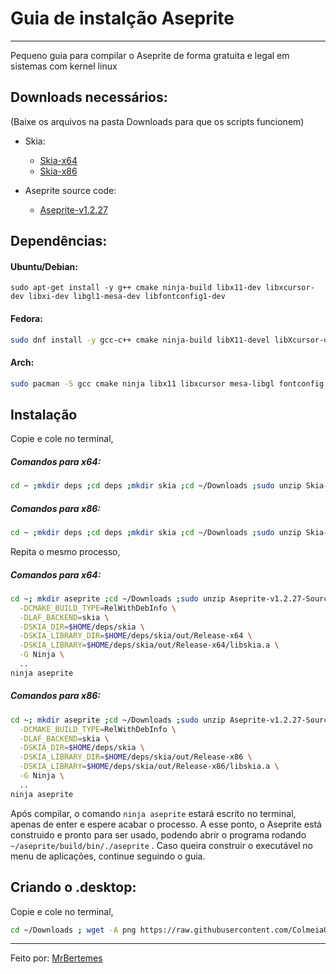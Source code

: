 # Guia de instalção Aseprite

---

Pequeno guia para compilar o Aseprite de forma gratuita e
 legal em sistemas com kernel linux

## Downloads necessários:

(Baixe os arquivos na pasta Downloads para que os scripts funcionem)


* Skia:
  * [Skia-x64](https://github.com/aseprite/skia/releases/download/m81-b607b32047/Skia-Linux-Release-x64.zip)
  * [Skia-x86](https://github.com/aseprite/skia/releases/download/m81-b607b32047/Skia-Linux-Release-x86.zip)
  
* Aseprite source code:
  * [Aseprite-v1.2.27](https://github.com/aseprite/aseprite/releases/download/v1.2.27/Aseprite-v1.2.27-Source.zip)

## Dependências:

#### Ubuntu/Debian:
```console
sudo apt-get install -y g++ cmake ninja-build libx11-dev libxcursor-dev libxi-dev libgl1-mesa-dev libfontconfig1-dev
```

#### Fedora:

```sh
sudo dnf install -y gcc-c++ cmake ninja-build libX11-devel libXcursor-devel libXi-devel mesa-libGL-devel fontconfig-devel
```

#### Arch:
```sh
sudo pacman -S gcc cmake ninja libx11 libxcursor mesa-libgl fontconfig
```

## Instalação

Copie e cole no terminal,

##### Comandos para x64:

```sh
cd ~ ;mkdir deps ;cd deps ;mkdir skia ;cd ~/Downloads ;sudo unzip Skia-Linux-Release-x64.zip -d ~/deps/skia
```

##### Comandos para x86:

```sh
cd ~ ;mkdir deps ;cd deps ;mkdir skia ;cd ~/Downloads ;sudo unzip Skia-Linux-Release-x86.zip -d ~/deps/skia
```


Repita o mesmo processo,

##### Comandos para x64:

```sh
cd ~; mkdir aseprite ;cd ~/Downloads ;sudo unzip Aseprite-v1.2.27-Source.zip -d ~/aseprite ;cd ~/aseprite; mkdir build ;cd build; cmake \
  -DCMAKE_BUILD_TYPE=RelWithDebInfo \
  -DLAF_BACKEND=skia \
  -DSKIA_DIR=$HOME/deps/skia \
  -DSKIA_LIBRARY_DIR=$HOME/deps/skia/out/Release-x64 \
  -DSKIA_LIBRARY=$HOME/deps/skia/out/Release-x64/libskia.a \
  -G Ninja \
  ..
ninja aseprite
```

##### Comandos para x86:

```sh
cd ~; mkdir aseprite ;cd ~/Downloads ;sudo unzip Aseprite-v1.2.27-Source.zip -d ~/aseprite ;cd ~/aseprite; mkdir build ;cd build; cmake \
  -DCMAKE_BUILD_TYPE=RelWithDebInfo \
  -DLAF_BACKEND=skia \
  -DSKIA_DIR=$HOME/deps/skia \
  -DSKIA_LIBRARY_DIR=$HOME/deps/skia/out/Release-x86 \
  -DSKIA_LIBRARY=$HOME/deps/skia/out/Release-x86/libskia.a \
  -G Ninja \
  ..
ninja aseprite
```
Após compilar, o comando `ninja aseprite` estará escrito no terminal, apenas de enter e espere acabar
o processo. A esse ponto, o Aseprite está construido e pronto para ser usado, podendo abrir o programa rodando `~/aseprite/build/bin/./aseprite` . Caso queira construir o executável no menu de aplicações, continue seguindo o guia.

## Criando o .desktop:

Copie e cole no terminal,

```sh
cd ~/Downloads ; wget -A png https://raw.githubusercontent.com/ColmeiaUDESC/Guia-Aseprite/main/icon.png ;mv icon.png ~/../../usr/share/icons/hicolor/48x48/apps ;cd ~/../../usr/share/applications/ ;sudo echo "[Desktop Entry]" >> aseprite.desktop ;sudo echo "Type=Application" >> aseprite.desktop ;sudo echo "Name=Aseprite" >> aseprite.desktop ;sudo echo "Exec=sh -c "~/aseprite/build/bin/./aseprite" " >> aseprite.desktop ;sudo echo "Icon=/usr/share/icons/hicolor/48x48/apps/aseprite.png" >> aseprite.desktop ;sudo echo "Terminal=false" >> aseprite.desktop
```

---

Feito por: [MrBertemes](https://github.com/MrBertemes)






























